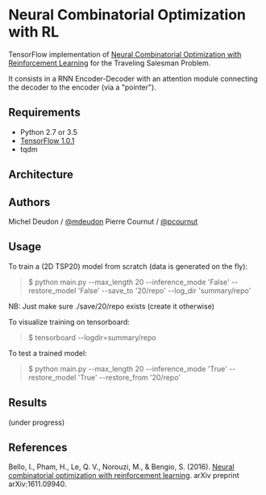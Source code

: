 # Neural Combinatorial Optimization with RL

TensorFlow implementation of [Neural Combinatorial Optimization with Reinforcement Learning](http://arxiv.org/abs/1611.09940) for the Traveling Salesman Problem.

It consists in a RNN Encoder-Decoder with an attention module connecting the decoder to the encoder (via a "pointer").

## Requirements

- Python 2.7 or 3.5
- [TensorFlow 1.0.1](https://www.tensorflow.org/install/)
- tqdm

## Architecture


## Authors

Michel Deudon / [@mdeudon](https://github.com/MichelDeudon)
Pierre Cournut / [@pcournut](https://github.com/pcournut)

## Usage

To train a (2D TSP20) model from scratch (data is generated on the fly):
> $ python main.py --max_length 20 --inference_mode 'False' --restore_model 'False' --save_to '20/repo' --log_dir 'summary/repo'

NB: Just make sure ./save/20/repo exists (create it otherwise)

To visualize training on tensorboard:
> $ tensorboard --logdir=summary/repo

To test a trained model:
> $ python main.py --max_length 20 --inference_mode 'True' --restore_model 'True' --restore_from '20/repo'


## Results

(under progress)

## References
Bello, I., Pham, H., Le, Q. V., Norouzi, M., & Bengio, S. (2016). [Neural combinatorial optimization with reinforcement learning](https://arxiv.org/abs/1611.09940). arXiv preprint arXiv:1611.09940.
